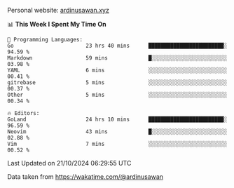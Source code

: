 Personal website: [ardinusawan.xyz](https://ardinusawan.xyz)

<!--START_SECTION:waka-->
📊 **This Week I Spent My Time On** 

```text
💬 Programming Languages: 
Go                       23 hrs 40 mins      ████████████████████████░   94.59 % 
Markdown                 59 mins             █░░░░░░░░░░░░░░░░░░░░░░░░   03.98 % 
YAML                     6 mins              ░░░░░░░░░░░░░░░░░░░░░░░░░   00.41 % 
gitrebase                5 mins              ░░░░░░░░░░░░░░░░░░░░░░░░░   00.37 % 
Other                    5 mins              ░░░░░░░░░░░░░░░░░░░░░░░░░   00.34 % 

🔥 Editors: 
GoLand                   24 hrs 10 mins      ████████████████████████░   96.59 % 
Neovim                   43 mins             █░░░░░░░░░░░░░░░░░░░░░░░░   02.88 % 
Vim                      7 mins              ░░░░░░░░░░░░░░░░░░░░░░░░░   00.52 % 
```


 Last Updated on 21/10/2024 06:29:55 UTC
<!--END_SECTION:waka-->
Data taken from https://wakatime.com/@ardinusawan
